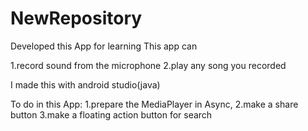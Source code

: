 # NewRepository

Developed this App for learning 
This app can


1.record sound from the microphone
2.play any song you recorded


I made this with android studio(java)


To do in this App:
1.prepare the MediaPlayer in Async, 
2.make a share button 
3.make a floating action button for search


